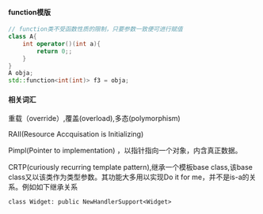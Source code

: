 #### function模版

```c++
// function类不受函数性质的限制，只要参数一致便可进行赋值
class A{
    int operator()(int a){
        return 0;;
    }
}
A obja;
std::function<int(int)> f3 = obja;
```







#### 相关词汇

重载（override）,覆盖(overload),多态(polymorphism)

RAII(Resource Accquisation is Initializing)

Pimpl(Pointer to implementation) ，以指针指向一个对象，内含真正数据。

CRTP(curiously recurring template pattern),继承一个模板base class,该base class又以该类作为类型参数。其功能大多用以实现Do it for me，并不是is-a的关系。例如如下继承关系

`class Widget: public NewHandlerSupport<Widget>`





